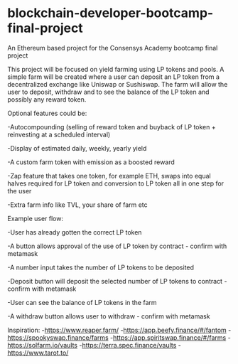 # blockchain-developer-bootcamp-final-project
An Ethereum based project for the Consensys Academy bootcamp final project

This project will be focused on yield farming using LP tokens and pools.
A simple farm will be created where a user can deposit an LP token from
a decentralized exchange like Uniswap or Sushiswap.
The farm will allow the user to deposit, withdraw and to see the balance of the LP
token and possibly any reward token.


Optional features could be:

-Autocompounding (selling of reward token and buyback of LP token + reinvesting at a scheduled interval)

-Display of estimated daily, weekly, yearly yield

-A custom farm token with emission as a boosted reward

-Zap feature that takes one token, for example ETH, swaps into equal halves required for LP token and conversion to LP token all in one step for the user

-Extra farm info like TVL, your share of farm etc


Example user flow:

-User has already gotten the correct LP token

-A button allows approval of the use of LP token by contract - confirm with metamask

-A number input takes the number of LP tokens to be deposited

-Deposit button will deposit the selected number of LP tokens to contract - confirm with metamask

-User can see the balance of LP tokens in the farm

-A withdraw button allows user to withdraw - confirm with metamask

Inspiration:
-https://www.reaper.farm/
-https://app.beefy.finance/#/fantom
-https://spookyswap.finance/farms
-https://app.spiritswap.finance/#/farms
-https://solfarm.io/vaults
-https://terra.spec.finance/vaults
-https://www.tarot.to/


